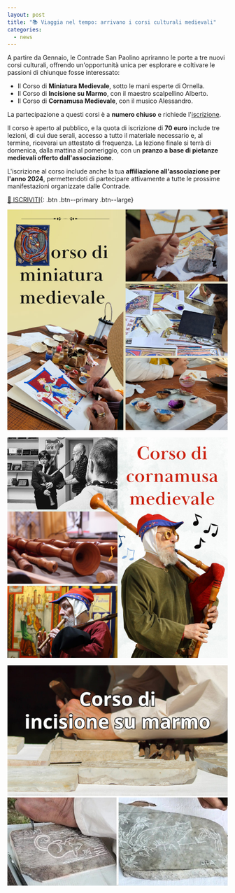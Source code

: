 ```yaml
---
layout: post
title: "📚 Viaggia nel tempo: arrivano i corsi culturali medievali"
categories:
  - news
---
```


A partire da Gennaio, le Contrade San Paolino apriranno le porte a tre nuovi
corsi culturali, offrendo un'opportunità unica per esplorare e coltivare le
passioni di chiunque fosse interessato:

<!-- more -->

* Il Corso di **Miniatura Medievale**, sotto le mani esperte di Ornella.
* Il Corso di **Incisione su Marmo**, con il maestro scalpellino Alberto.
* Il Corso di **Cornamusa Medievale**, con il musico Alessandro.

La partecipazione a questi corsi è a **numero chiuso** e richiede
l'[iscrizione](https://forms.gle/dzuUKY3MYPy8xJX59).

Il corso è aperto al pubblico, e la quota di iscrizione di **70 euro** include tre
lezioni, di cui due serali, accesso a tutto il materiale necessario e, al
termine, riceverai un attestato di frequenza. La lezione finale si terrà di
domenica, dalla mattina al pomeriggio, con un **pranzo a base di pietanze
medievali offerto dall'associazione**.

L'iscrizione al corso include anche la tua **affiliazione all'associazione per
l'anno 2024**, permettendoti di partecipare attivamente a tutte le prossime
manifestazioni organizzate dalle Contrade.

[📝 ISCRIVITI](https://forms.gle/dzuUKY3MYPy8xJX59){: .btn .btn--primary .btn--large}

![locandina corso miniature](/assets/images/2023/corsi-culturali-mestieri-medioevali/corso-miniature.jpg)

![locandina corso cornamusa](/assets/images/2023/corsi-culturali-mestieri-medioevali/corso-cornamusa.jpg)

![locandina corso incisione marmo](/assets/images/2023/corsi-culturali-mestieri-medioevali/corso-incisione-marmo.jpg)
